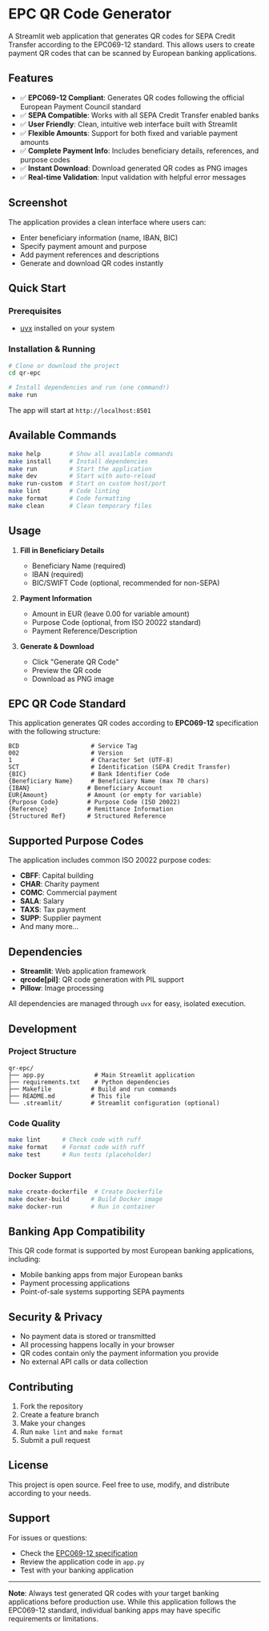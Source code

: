 # EPC QR Code Generator

A Streamlit web application that generates QR codes for SEPA Credit Transfer according to the EPC069-12 standard. This allows users to create payment QR codes that can be scanned by European banking applications.

## Features

- ✅ **EPC069-12 Compliant**: Generates QR codes following the official European Payment Council standard
- ✅ **SEPA Compatible**: Works with all SEPA Credit Transfer enabled banks
- ✅ **User Friendly**: Clean, intuitive web interface built with Streamlit  
- ✅ **Flexible Amounts**: Support for both fixed and variable payment amounts
- ✅ **Complete Payment Info**: Includes beneficiary details, references, and purpose codes
- ✅ **Instant Download**: Download generated QR codes as PNG images
- ✅ **Real-time Validation**: Input validation with helpful error messages

## Screenshot

The application provides a clean interface where users can:
- Enter beneficiary information (name, IBAN, BIC)
- Specify payment amount and purpose
- Add payment references and descriptions  
- Generate and download QR codes instantly

## Quick Start

### Prerequisites

- [uvx](https://github.com/astral-sh/uv) installed on your system

### Installation & Running

```bash
# Clone or download the project
cd qr-epc

# Install dependencies and run (one command!)
make run
```

The app will start at `http://localhost:8501`

## Available Commands

```bash
make help        # Show all available commands
make install     # Install dependencies  
make run         # Start the application
make dev         # Start with auto-reload
make run-custom  # Start on custom host/port
make lint        # Code linting
make format      # Code formatting
make clean       # Clean temporary files
```

## Usage

1. **Fill in Beneficiary Details**
   - Beneficiary Name (required)
   - IBAN (required) 
   - BIC/SWIFT Code (optional, recommended for non-SEPA)

2. **Payment Information**
   - Amount in EUR (leave 0.00 for variable amount)
   - Purpose Code (optional, from ISO 20022 standard)
   - Payment Reference/Description

3. **Generate & Download**
   - Click "Generate QR Code"
   - Preview the QR code
   - Download as PNG image

## EPC QR Code Standard

This application generates QR codes according to **EPC069-12** specification with the following structure:

```
BCD                    # Service Tag
002                    # Version  
1                      # Character Set (UTF-8)
SCT                    # Identification (SEPA Credit Transfer)
{BIC}                  # Bank Identifier Code
{Beneficiary Name}     # Beneficiary Name (max 70 chars)
{IBAN}                # Beneficiary Account
EUR{Amount}           # Amount (or empty for variable)
{Purpose Code}        # Purpose Code (ISO 20022)
{Reference}           # Remittance Information
{Structured Ref}      # Structured Reference
```

## Supported Purpose Codes

The application includes common ISO 20022 purpose codes:

- **CBFF**: Capital building
- **CHAR**: Charity payment  
- **COMC**: Commercial payment
- **SALA**: Salary
- **TAXS**: Tax payment
- **SUPP**: Supplier payment
- And many more...

## Dependencies

- **Streamlit**: Web application framework
- **qrcode[pil]**: QR code generation with PIL support  
- **Pillow**: Image processing

All dependencies are managed through `uvx` for easy, isolated execution.

## Development

### Project Structure

```
qr-epc/
├── app.py              # Main Streamlit application
├── requirements.txt    # Python dependencies
├── Makefile           # Build and run commands
├── README.md          # This file
└── .streamlit/        # Streamlit configuration (optional)
```

### Code Quality

```bash
make lint      # Check code with ruff
make format    # Format code with ruff
make test      # Run tests (placeholder)
```

### Docker Support

```bash
make create-dockerfile  # Create Dockerfile
make docker-build      # Build Docker image
make docker-run        # Run in container
```

## Banking App Compatibility

This QR code format is supported by most European banking applications, including:

- Mobile banking apps from major European banks
- Payment processing applications
- Point-of-sale systems supporting SEPA payments

## Security & Privacy

- No payment data is stored or transmitted
- All processing happens locally in your browser
- QR codes contain only the payment information you provide
- No external API calls or data collection

## Contributing

1. Fork the repository
2. Create a feature branch
3. Make your changes
4. Run `make lint` and `make format`
5. Submit a pull request

## License

This project is open source. Feel free to use, modify, and distribute according to your needs.

## Support

For issues or questions:
- Check the [EPC069-12 specification](https://www.europeanpaymentscouncil.eu/document-library/guidance-documents/quick-response-code-guidelines-enable-data-capture-initiation)
- Review the application code in `app.py`
- Test with your banking application

---

**Note**: Always test generated QR codes with your target banking applications before production use. While this application follows the EPC069-12 standard, individual banking apps may have specific requirements or limitations.